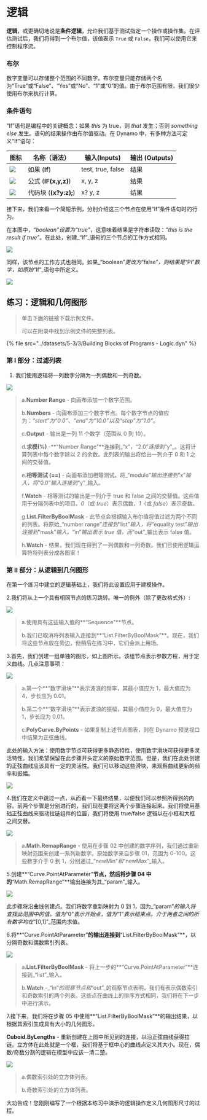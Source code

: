 # 逻辑

**逻辑**，或更确切地说是**条件逻辑**，允许我们基于测试指定一个操作或操作集。在评估测试后，我们将得到一个布尔值，该值表示 `True` 或 `False`，我们可以使用它来控制程序流。

### 布尔

数字变量可以存储整个范围的不同数字。布尔变量只能存储两个名为“True”或“False”、“Yes”或“No”、“1”或“0”的值。由于布尔范围有限，我们很少使用布尔来执行计算。

### 条件语句

“If”语句是编程中的关键概念：如果 _this_ 为 true，则 _that_ 发生；否则 _something else_ 发生。语句的结果操作由布尔值驱动。在 Dynamo 中，有多种方法可定义“If”语句：

| 图标                                            | 名称（语法）             | 输入(Inputs)            | 输出 (Outputs) |
| ----------------------------------------------- | ------------------------- | ----------------- | ------- |
| ![](../images/5-3/3/If.jpg)         | 如果 (**If**)               | test, true, false | 结果  |
| ![](../images/5-3/3/Formula.jpg)          | 公式 (**IF(x,y,z)**)   | x, y, z           | 结果  |
| ![](../images/5-3/3/CodeBlock.jpg) | 代码块 (**(x?y:z);**) | x? y, z           | 结果  |

接下来，我们来看一个简短示例，分别介绍这三个节点在使用“If”条件语句时的行为。

在本图中，_“boolean”_设置为_“true”_，这意味着结果是字符串读取：_“this is the result if true”_。在此处，创建_“If”_语句的三个节点的工作方式相同。

![](../images/5-3/3/logic-conditionalstatements01false.jpg)

同样，该节点的工作方式也相同。如果_“boolean”_更改为_“false”_，则结果是_“Pi”_数字，如原始_“If”_语句中所定义。

![](../images/5-3/3/logic-conditionalstatements02true.jpg)

## 练习：逻辑和几何图形

> 单击下面的链接下载示例文件。
>
> 可以在附录中找到示例文件的完整列表。

{% file src="../datasets/5-3/3/Building Blocks of Programs - Logic.dyn" %}

### 第 I 部分：过滤列表

1. 我们使用逻辑将一列数字分隔为一列偶数和一列奇数。

![](../images/5-3/3/logic-exercisepartI-01.jpg)

> a.**Number Range** \- 向画布添加一个数字范围。
>
> b.**Numbers** \- 向画布添加三个数字节点。每个数字节点的值应为：_“start”_为_“0.0”_、_“end”_为_“10.0”_以及_“step”_为_“1.0”_。
>
> c.**Output** \- 输出是一列 11 个数字（范围从 0 到 10）。
>
> d.**求模(%)** -**“Number Range”**连接到_“x”_，_“2.0”_连接到_“y”_。这将计算列表中每个数字除以 2 的余数。此列表的输出将给出一列介于 0 和 1 之间的交替值。
>
> e.**相等测试 (==)** \- 向画布添加相等测试。将_“modulo”_输出连接到_“x”_输入，将_“0.0”_输入连接到_“y”_输入。
>
> f.**Watch** \- 相等测试的输出是一列介于 true 和 false 之间的交替值。这些值用于分隔列表中的项目。_0_（或 _true_）表示偶数，_1_（或 _false_）表示奇数。
>
> g.**List.FilterByBoolMask** \- 此节点会根据输入布尔值将值过滤为两个不同的列表。将原始_“number range”_连接到_“list”_输入，将_“equality test”_输出连接到_“mask”_输入。_“in”_输出表示 true 值，而_“out”_输出表示 false 值。
>
> h.**Watch** \- 结果，我们现在得到了一列偶数和一列奇数。我们已使用逻辑运算符将列表分成各图案！

### 第 II 部分：从逻辑到几何图形

在第一个练习中建立的逻辑基础上，我们将此设置应用于建模操作。

2\.我们将从上一个具有相同节点的练习跳转。唯一的例外（除了更改格式外）:

![](../images/5-3/3/logic-exercisepartII-01.jpg)

> a.使用具有这些输入值的**“Sequence”**节点。
>
> b.我们已取消将列表输入连接到**“List.FilterByBoolMask”**。现在，我们将这些节点放在旁边，但稍后在练习中，它们会派上用场。

3\.首先，我们创建一组单独的图形，如上图所示。该组节点表示参数方程，用于定义曲线。几点注意事项：

![](../images/5-3/3/logic-exercisepartII-02.jpg)

> a.第一个**“数字滑块”**表示波浪的频率，其最小值应为 1，最大值应为 4，步长应为 0.01。
>
> b.第二个**“数字滑块”**表示波浪的振幅，其最小值应为 0，最大值应为 1，步长应为 0.01。
>
> c.**PolyCurve.ByPoints** \- 如果复制上述节点图表，则在 Dynamo 预览视口中结果为正弦曲线。

此处的输入方法：使用数字节点可获得更多静态特性，使用数字滑块可获得更多灵活特性。我们希望保留在此步骤开头定义的原始数字范围。但是，我们在此处创建的正弦曲线应该具有一定的灵活性。我们可以移动这些滑块，来观察曲线更新的频率和振幅。

![](../images/5-3/3/logic-exercisepartII-03.gif)

4\.我们在定义中跳过一点，从而看一下最终结果，以便我们可以参照所得到的内容。前两个步骤是分别进行的，我们现在要将这两个步骤连接起来。我们将使用基础正弦曲线来驱动拉链组件的位置，我们将使用 true/false 逻辑以在小框和大框之间交替。

![](../images/5-3/3/logic-exercisepartII-04.jpg)

> a.**Math.RemapRange** \- 使用在步骤 02 中创建的数字序列，我们通过重新映射范围来创建一系列新数字。原始数字来自步骤 01，范围为 0-100。这些数字介于 0 到 1，分别通过_“newMin”_和_“newMax”_输入。

5\.创建**“Curve.PointAtParameter”**节点，然后将步骤 04 中的**“Math.RemapRange”**输出连接为其_“param”_输入。

![](../images/5-3/3/logic-exercisepartII-05.jpg)

此步骤将沿曲线创建点。我们将数字重新映射为 0 到 1，因为_“param”_的输入将查找此范围中的值。值为_“0”_表示开始点，值为_“1”_表示结束点。介于两者之间的所有数字均在_“[0,1]”_范围内求值。

6\.将**“Curve.PointAtParameter”**的输出连接到**“List.FilterByBoolMask”**，以分隔奇数和偶数索引列表。

![](../images/5-3/3/logic-exercisepartII-06.jpg)

> a.**List.FilterByBoolMask** \- 将上一步的**“Curve.PointAtParameter”**连接到_“list”_输入。
>
> b.**Watch** -_“in”_的观察节点和_“out”_的观察节点表明，我们有表示偶数索引和奇数索引的两个列表。这些点在曲线上的排序方式相同，我们将在下一步中进行演示。

7\.接下来，我们将在步骤 05 中使用**“List.FilterByBoolMask”**的输出结果，以根据其索引生成具有大小的几何图形。

**Cuboid.ByLengths** \- 重新创建在上图中所见到的连接，以沿正弦曲线获得拉链。立方体在此处就是一个框，我们将基于框中心的曲线点定义其大小。现在，偶数/奇数分割的逻辑在模型中应该一清二楚。

![](../images/5-3/3/logic-exercisepartII-07.jpg)

> a.偶数索引处的立方体列表。
>
> b.奇数索引处的立方体列表。

大功告成！您刚刚编写了一个根据本练习中演示的逻辑操作定义几何图形尺寸的过程。
